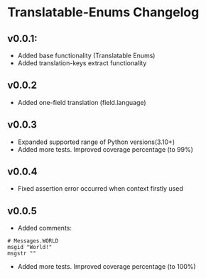 # Translatable-Enums Changelog

## v0.0.1:

- Added base functionality (Translatable Enums)
- Added translation-keys extract functionality

## v0.0.2

- Added one-field translation (field.language)

## v0.0.3

- Expanded supported range of Python versions(3.10+)
- Added more tests. Improved coverage percentage (to 99%)

## v0.0.4

- Fixed assertion error occurred when context firstly used

## v0.0.5

- Added comments:

```
# Messages.WORLD
msgid "World!"
msgstr ""
```

- Added more tests. Improved coverage percentage (to 100%)
